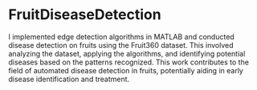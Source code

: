 # FruitDiseaseDetection
 I implemented edge detection algorithms in MATLAB and conducted disease detection on fruits using the Fruit360 dataset. This involved analyzing the dataset, applying the algorithms, and identifying potential diseases based on the patterns recognized. This work contributes to the field of automated disease detection in fruits, potentially aiding in early disease identification and treatment.
